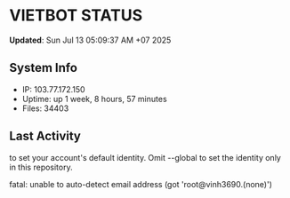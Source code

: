 # VIETBOT STATUS
**Updated**: Sun Jul 13 05:09:37 AM +07 2025

## System Info
- IP: 103.77.172.150
- Uptime: up 1 week, 8 hours, 57 minutes
- Files: 34403

## Last Activity

to set your account's default identity.
Omit --global to set the identity only in this repository.

fatal: unable to auto-detect email address (got 'root@vinh3690.(none)')
